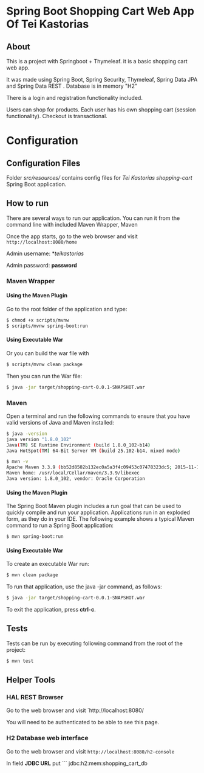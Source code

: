 # Spring Boot Shopping Cart Web App Of Tei Kastorias

## About

This is a project with Springboot + Thymeleaf. it is a basic shopping cart web app.

It was made using Spring Boot, Spring Security, Thymeleaf, Spring Data JPA and Spring Data REST . 
Database is in memory "H2"

There is a login and registration functionality included.

Users can shop for products. Each user has his own shopping cart (session functionality).
Checkout is transactional.

# Configuration

## Configuration Files

Folder *src/resources/* contains config files for *Tei Kastorias shopping-cart* Spring Boot application.


## How to run

There are several ways to run our application. You can run it from the command line with included Maven Wrapper, Maven 

Once the app starts, go to the web browser and visit `http://localhost:8080/home`

Admin username: **teikastorias*

Admin password: **password**

### Maven Wrapper

#### Using the Maven Plugin

Go to the root folder of the application and type:
```bash
$ chmod +x scripts/mvnw
$ scripts/mvnw spring-boot:run
```

#### Using Executable War

Or you can build the war file with 
```bash
$ scripts/mvnw clean package
``` 

Then you can run the War file:
```bash
$ java -jar target/shopping-cart-0.0.1-SNAPSHOT.war
```

### Maven

Open a terminal and run the following commands to ensure that you have valid versions of Java and Maven installed:

```bash
$ java -version
java version "1.8.0_102"
Java(TM) SE Runtime Environment (build 1.8.0_102-b14)
Java HotSpot(TM) 64-Bit Server VM (build 25.102-b14, mixed mode)
```

```bash
$ mvn -v
Apache Maven 3.3.9 (bb52d8502b132ec0a5a3f4c09453c07478323dc5; 2015-11-10T16:41:47+00:00)
Maven home: /usr/local/Cellar/maven/3.3.9/libexec
Java version: 1.8.0_102, vendor: Oracle Corporation
```

#### Using the Maven Plugin

The Spring Boot Maven plugin includes a run goal that can be used to quickly compile and run your application. 
Applications run in an exploded form, as they do in your IDE. 
The following example shows a typical Maven command to run a Spring Boot application:
 
```bash
$ mvn spring-boot:run
``` 

#### Using Executable War

To create an executable War run:

```bash
$ mvn clean package
``` 

To run that application, use the java -jar command, as follows:

```bash
$ java -jar target/shopping-cart-0.0.1-SNAPSHOT.war
```

To exit the application, press **ctrl-c**.


## Tests

Tests can be run by executing following command from the root of the project:

```bash
$ mvn test
```

## Helper Tools

### HAL REST Browser

Go to the web browser and visit `http://localhost:8080/

You will need to be authenticated to be able to see this page.

### H2 Database web interface

Go to the web browser and visit `http://localhost:8080/h2-console`

In field **JDBC URL** put ```
jdbc:h2:mem:shopping_cart_db
